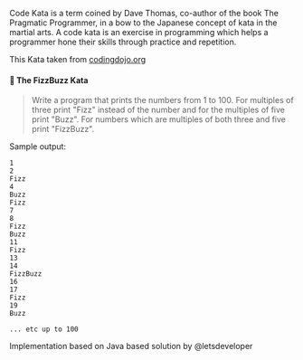 Code Kata is a term coined by Dave Thomas, co-author of the book The Pragmatic Programmer, in a bow to the Japanese concept of kata in the martial arts. A code kata is an exercise in programming which helps a programmer hone their skills through practice and repetition.

This Kata taken from [codingdojo.org](http://codingdojo.org)

#### :crown: The FizzBuzz Kata
	
>Write a program that prints the numbers from 1 to 100. 
>For multiples of three print "Fizz" instead of the number and for the multiples of five print "Buzz". 
>For numbers which are multiples of both three and five print "FizzBuzz".
	

Sample output:

    1
    2
    Fizz
    4
    Buzz
    Fizz
    7
    8
    Fizz
    Buzz
    11    
    Fizz
    13
    14
    FizzBuzz
    16
    17
    Fizz
    19
    Buzz

    ... etc up to 100
    
Implementation based on Java based solution by @letsdeveloper
